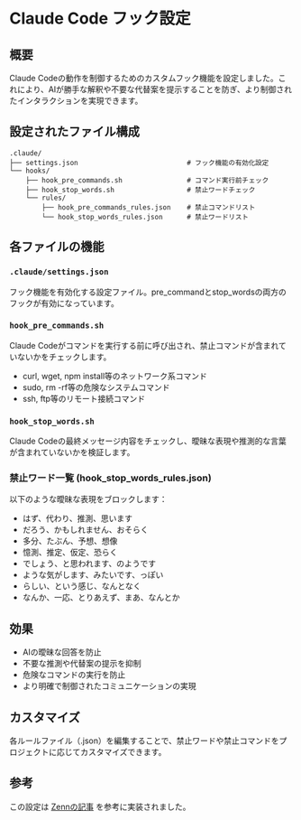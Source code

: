 # Claude Code フック設定

## 概要
Claude Codeの動作を制御するためのカスタムフック機能を設定しました。これにより、AIが勝手な解釈や不要な代替案を提示することを防ぎ、より制御されたインタラクションを実現できます。

## 設定されたファイル構成

```
.claude/
├── settings.json                           # フック機能の有効化設定
└── hooks/
    ├── hook_pre_commands.sh                # コマンド実行前チェック
    ├── hook_stop_words.sh                  # 禁止ワードチェック
    └── rules/
        ├── hook_pre_commands_rules.json    # 禁止コマンドリスト
        └── hook_stop_words_rules.json      # 禁止ワードリスト
```

## 各ファイルの機能

### `.claude/settings.json`
フック機能を有効化する設定ファイル。pre_commandとstop_wordsの両方のフックが有効になっています。

### `hook_pre_commands.sh`
Claude Codeがコマンドを実行する前に呼び出され、禁止コマンドが含まれていないかをチェックします。
- curl, wget, npm install等のネットワーク系コマンド
- sudo, rm -rf等の危険なシステムコマンド
- ssh, ftp等のリモート接続コマンド

### `hook_stop_words.sh`
Claude Codeの最終メッセージ内容をチェックし、曖昧な表現や推測的な言葉が含まれていないかを検証します。

### 禁止ワード一覧 (hook_stop_words_rules.json)
以下のような曖昧な表現をブロックします：
- はず、代わり、推測、思います
- だろう、かもしれません、おそらく
- 多分、たぶん、予想、想像
- 憶測、推定、仮定、恐らく
- でしょう、と思われます、のようです
- ような気がします、みたいです、っぽい
- らしい、という感じ、なんとなく
- なんか、一応、とりあえず、まあ、なんとか

## 効果
- AIの曖昧な回答を防止
- 不要な推測や代替案の提示を抑制
- 危険なコマンドの実行を防止
- より明確で制御されたコミュニケーションの実現

## カスタマイズ
各ルールファイル（.json）を編集することで、禁止ワードや禁止コマンドをプロジェクトに応じてカスタマイズできます。

## 参考
この設定は [Zennの記事](https://zenn.dev/sesere/articles/e3d5695e0a7d14) を参考に実装されました。